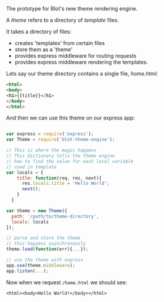 The prototype for Blot's new theme rendering engine.

A *theme* refers to a directory of *template* files.

It takes a directory of files:
  - creates 'templates' from certain files
  - store them as a 'theme'
  - provides express middleware for routing requests
  - provides express middleware rendering the templates.

Lets say our theme directory contains a single file, *home.html*:

```html
<html>
<body>
<h1>{{title}}</h1>
</body>
</html>
```

And then we can use this theme on our express app:

```javascript

var express = require('express');
var Theme = require('blot-theme-engine');

// This is where the magic happens
// This dictionary tells the theme engine
// how to find the value for each local variable
// used in template
var locals = {
    title: function(req, res, next){
      res.locals.title = 'Hello World';
      next();
    }
  }

var theme = new Theme({
  path: '/path/to/theme-directory',
  locals: locals
});

// parse and store the theme
// this happens asynchronously
theme.load(function(err){...});

// use the theme with express
app.use(theme.middleware);
app.listen(...);
```

Now when we request ```/home.html``` we should see:


```
<html><body>Hello World!</body></html>
```
